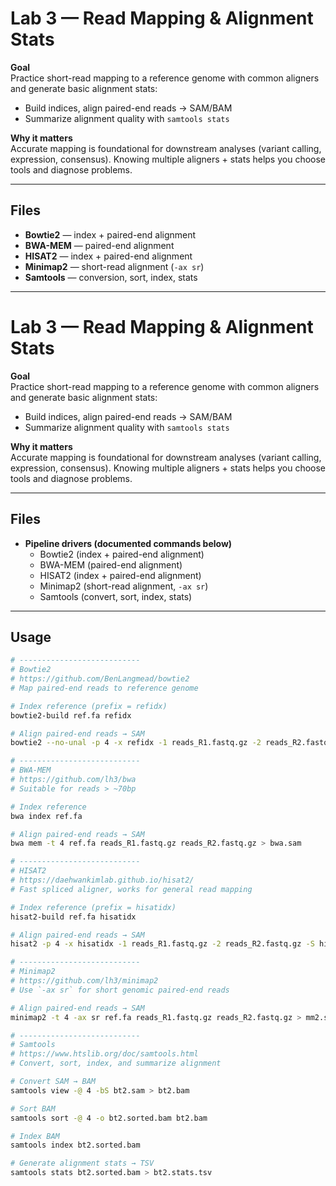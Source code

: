 # Lab 3 — Read Mapping & Alignment Stats

**Goal**  
Practice short-read mapping to a reference genome with common aligners and generate basic alignment stats:
- Build indices, align paired-end reads → SAM/BAM
- Summarize alignment quality with `samtools stats`

**Why it matters**  
Accurate mapping is foundational for downstream analyses (variant calling, expression, consensus). Knowing multiple aligners + stats helps you choose tools and diagnose problems.

---

## Files
- **Bowtie2** — index + paired-end alignment  
- **BWA-MEM** — paired-end alignment  
- **HISAT2** — index + paired-end alignment  
- **Minimap2** — short-read alignment (`-ax sr`)  
- **Samtools** — conversion, sort, index, stats  

---

# Lab 3 — Read Mapping & Alignment Stats

**Goal**  
Practice short-read mapping to a reference genome with common aligners and generate basic alignment stats:
- Build indices, align paired-end reads → SAM/BAM  
- Summarize alignment quality with `samtools stats`

**Why it matters**  
Accurate mapping is foundational for downstream analyses (variant calling, expression, consensus). Knowing multiple aligners + stats helps you choose tools and diagnose problems.

---

## Files
- **Pipeline drivers (documented commands below)**  
  - Bowtie2 (index + paired-end alignment)  
  - BWA-MEM (paired-end alignment)  
  - HISAT2 (index + paired-end alignment)  
  - Minimap2 (short-read alignment, `-ax sr`)  
  - Samtools (convert, sort, index, stats)  

---

## Usage

```bash
# ---------------------------
# Bowtie2
# https://github.com/BenLangmead/bowtie2
# Map paired-end reads to reference genome

# Index reference (prefix = refidx)
bowtie2-build ref.fa refidx

# Align paired-end reads → SAM
bowtie2 --no-unal -p 4 -x refidx -1 reads_R1.fastq.gz -2 reads_R2.fastq.gz -S bt2.sam

# ---------------------------
# BWA-MEM
# https://github.com/lh3/bwa
# Suitable for reads > ~70bp

# Index reference
bwa index ref.fa

# Align paired-end reads → SAM
bwa mem -t 4 ref.fa reads_R1.fastq.gz reads_R2.fastq.gz > bwa.sam

# ---------------------------
# HISAT2
# https://daehwankimlab.github.io/hisat2/
# Fast spliced aligner, works for general read mapping

# Index reference (prefix = hisatidx)
hisat2-build ref.fa hisatidx

# Align paired-end reads → SAM
hisat2 -p 4 -x hisatidx -1 reads_R1.fastq.gz -2 reads_R2.fastq.gz -S hisat2.sam

# ---------------------------
# Minimap2
# https://github.com/lh3/minimap2
# Use `-ax sr` for short genomic paired-end reads

# Align paired-end reads → SAM
minimap2 -t 4 -ax sr ref.fa reads_R1.fastq.gz reads_R2.fastq.gz > mm2.sam

# ---------------------------
# Samtools
# https://www.htslib.org/doc/samtools.html
# Convert, sort, index, and summarize alignment

# Convert SAM → BAM
samtools view -@ 4 -bS bt2.sam > bt2.bam

# Sort BAM
samtools sort -@ 4 -o bt2.sorted.bam bt2.bam

# Index BAM
samtools index bt2.sorted.bam

# Generate alignment stats → TSV
samtools stats bt2.sorted.bam > bt2.stats.tsv
